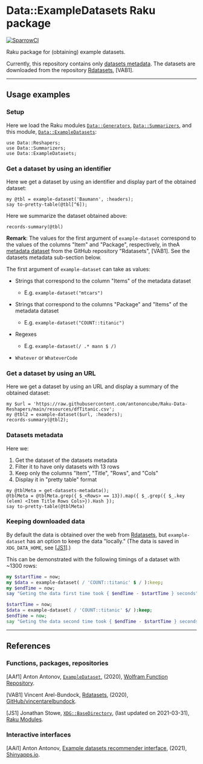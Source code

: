 # Data::ExampleDatasets Raku package

[![SparrowCI](https://ci.sparrowhub.io/project/gh-antononcube-Raku-Data-ExampleDatasets/badge)](https://ci.sparrowhub.io)

Raku package for (obtaining) example datasets.

Currently, this repository contains only [datasets metadata](./resources/dfRdatasets.csv).
The datasets are downloaded from the repository 
[Rdatasets](https://github.com/vincentarelbundock/Rdatasets/),
[VAB1].

------

## Usage examples

### Setup

Here we load the Raku modules
[`Data::Generators`](https://modules.raku.org/dist/Data::Generators:cpan:ANTONOV),
[`Data::Summarizers`](https://github.com/antononcube/Raku-Data-Summarizers),
and this module,
[`Data::ExampleDatasets`](https://github.com/antononcube/Raku-Data-ExampleDatasets):

```perl6
use Data::Reshapers;
use Data::Summarizers;
use Data::ExampleDatasets;
```

### Get a dataset by using an identifier

Here we get a dataset by using an identifier and display part of the obtained dataset:

```perl6
my @tbl = example-dataset('Baumann', :headers);
say to-pretty-table(@tbl[^6]);
```

Here we summarize the dataset obtained above:

```perl6
records-summary(@tbl)
```

**Remark**:  The values for the first argument of `example-dataset` correspond to the values 
of the columns "Item" and "Package", respectively, in theA
[metadata dataset](https://vincentarelbundock.github.io/Rdatasets/articles/data.html) 
from the GitHub repository "Rdatasets", [VAB1]. 
See the datasets metadata sub-section below.

The first argument of `example-dataset` can take as values:


- Strings that correspond to the column "Items" of the metadata dataset

  - E.g. `example-dataset("mtcars")`

- Strings that correspond to the columns "Package" and "Items" of the metadata dataset
    
  - E.g. `example-dataset("COUNT::titanic")`

- Regexes

  - E.g. `example-dataset(/ .* mann $ /)`

- `Whatever` or `WhateverCode`

### Get a dataset by using an URL

Here we get a dataset by using an URL and display a summary of the obtained dataset:

```perl6
my $url = 'https://raw.githubusercontent.com/antononcube/Raku-Data-Reshapers/main/resources/dfTitanic.csv';
my @tbl2 = example-dataset($url, :headers);
records-summary(@tbl2);
```

### Datasets metadata

Here we:
1. Get the dataset of the datasets metadata
2. Filter it to have only datasets with 13 rows
3. Keep only the columns "Item", "Title", "Rows", and "Cols"
4. Display it in "pretty table" format

```perl6
my @tblMeta = get-datasets-metadata();
@tblMeta = @tblMeta.grep({ $_<Rows> == 13}).map({ $_.grep({ $_.key (elem) <Item Title Rows Cols>}).Hash });
say to-pretty-table(@tblMeta)
```

### Keeping downloaded data

By default the data is obtained over the web from
[Rdatasets](https://github.com/vincentarelbundock/Rdatasets/),
but `example-dataset` has an option to keep the data "locally."
(The data is saved in `XDG_DATA_HOME`, see 
[[JS1](https://modules.raku.org/dist/XDG::BaseDirectory:cpan:JSTOWE)].)

This can be demonstrated with the following timings of a dataset with ~1300 rows:

```raku
my $startTime = now;
my $data = example-dataset( / 'COUNT::titanic' $ / ):keep;
my $endTime = now;
say "Geting the data first time took { $endTime - $startTime } seconds";
```

```raku
$startTime = now;
$data = example-dataset( / 'COUNT::titanic' $/ ):keep;
$endTime = now;
say "Geting the data second time took { $endTime - $startTime } seconds";
```

------

## References

### Functions, packages, repositories

[AAf1] Anton Antonov,
[`ExampleDataset`](https://resources.wolframcloud.com/FunctionRepository/resources/ExampleDataset),
(2020),
[Wolfram Function Repository](https://resources.wolframcloud.com/FunctionRepository).

[VAB1] Vincent Arel-Bundock,
[Rdatasets](https://github.com/vincentarelbundock/Rdatasets/),
(2020),
[GitHub/vincentarelbundock](https://github.com/vincentarelbundock).

[JS1] Jonathan Stowe,
[`XDG::BaseDirectory`](https://modules.raku.org/dist/XDG::BaseDirectory:cpan:JSTOWE),
(last updated on 2021-03-31),
[Raku Modules](https://modules.raku.org/).


### Interactive interfaces

[AAi1] Anton Antonov,
[Example datasets recommender interface](https://antononcube.shinyapps.io/ExampleDatasetsRecommenderInterface/),
(2021),
[Shinyapps.io](https://antononcube.shinyapps.io/).